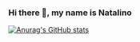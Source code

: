 ### Hi there 👋, my name is Natalino
[![Anurag's GitHub stats](https://github-readme-stats.vercel.app/api?username=scaranonatale)](https://github.com/anuraghazra/github-readme-stats)




<!--
**Scaranonatale/Scaranonatale** is a ✨ _special_ ✨ repository because its `README.md` (this file) appears on your GitHub profile.

Here are some ideas to get you started:

- 🔭 I’m currently working on ...
- 🌱 I’m currently learning ...
- 👯 I’m looking to collaborate on ...
- 🤔 I’m looking for help with ...
- 💬 Ask me about ...
- 📫 How to reach me: ...
- 😄 Pronouns: ...
- ⚡ Fun fact: ...
-->
